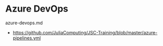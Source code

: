 # Azure DevOps

azure-devops.md

*   https://github.com/JuliaComputing/JSC-Training/blob/master/azure-pipelines.yml
